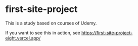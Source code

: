 # first-site-project
This is a study based on courses of Udemy.

If you want to see this in action, see https://first-site-project-eight.vercel.app/
